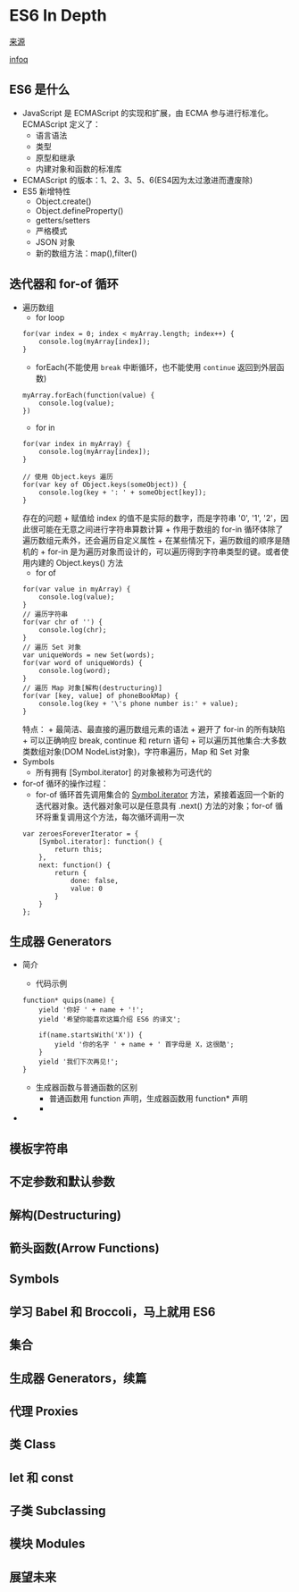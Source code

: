 
# ES6 In Depth
[来源](https://hacks.mozilla.org/category/es6-in-depth/)

[infoq](http://www.infoq.com/cn/es6-in-depth/)

## ES6 是什么
* JavaScript 是 ECMAScript 的实现和扩展，由 ECMA 参与进行标准化。ECMAScript 定义了：
    - 语言语法
    - 类型
    - 原型和继承
    - 内建对象和函数的标准库
* ECMAScript 的版本：1、2、3、5、6(ES4因为太过激进而遭废除)
* ES5 新增特性
    - Object.create()
    - Object.defineProperty()
    - getters/setters
    - 严格模式
    - JSON 对象
    - 新的数组方法：map(),filter()

## 迭代器和 for-of 循环
* 遍历数组
    - for loop
    ```
    for(var index = 0; index < myArray.length; index++) {
        console.log(myArray[index]);
    }
    ```
    - forEach(不能使用 `break` 中断循环，也不能使用 `continue` 返回到外层函数)
    ```
    myArray.forEach(function(value) {
        console.log(value);
    })
    ```
    - for in
    ```
    for(var index in myArray) {
        console.log(myArray[index]);
    }

    // 使用 Object.keys 遍历
    for(var key of Object.keys(someObject)) {
        console.log(key + ': ' + someObject[key]);
    }
    ```
    存在的问题
        + 赋值给 index 的值不是实际的数字，而是字符串 '0', '1', '2'，因此很可能在无意之间进行字符串算数计算
        + 作用于数组的 for-in 循环体除了遍历数组元素外，还会遍历自定义属性
        + 在某些情况下，遍历数组的顺序是随机的
        + for-in 是为遍历对象而设计的，可以遍历得到字符串类型的键。或者使用内建的 Object.keys() 方法
    - for of
    ```
    for(var value in myArray) {
        console.log(value);
    }
    // 遍历字符串
    for(var chr of '') {
        console.log(chr);
    }
    // 遍历 Set 对象
    var uniqueWords = new Set(words);
    for(var word of uniqueWords) {
        console.log(word);
    }
    // 遍历 Map 对象[解构(destructuring)]
    for(var [key, value] of phoneBookMap) {
        console.log(key + '\'s phone number is:' + value);
    }
    ```
    特点：
        + 最简洁、最直接的遍历数组元素的语法
        + 避开了 for-in 的所有缺陷
        + 可以正确响应 break, continue 和 return 语句
        + 可以遍历其他集合:大多数类数组对象(DOM NodeList对象)，字符串遍历，Map 和 Set 对象
* Symbols
    - 所有拥有 [Symbol.iterator] 的对象被称为可迭代的
* for-of 循环的操作过程：
    - for-of 循环首先调用集合的 [Symbol.iterator]() 方法，紧接着返回一个新的迭代器对象。迭代器对象可以是任意具有 .next() 方法的对象；for-of 循环将重复调用这个方法，每次循环调用一次
    ```
    var zeroesForeverIterator = {
        [Symbol.iterator]: function() {
            return this;
        },
        next: function() {
            return {
                done: false,
                value: 0
            }
        }
    };
    ```

## 生成器 Generators
* 简介
    - 代码示例
    ```
    function* quips(name) {
        yield '你好 ' + name + '!';
        yield '希望你能喜欢这篇介绍 ES6 的译文';

        if(name.startsWith('X')) {
            yield '你的名字 ' + name + ' 首字母是 X，这很酷';
        }
        yield '我们下次再见!';
    }
    ```
    - 生成器函数与普通函数的区别
        + 普通函数用 function 声明，生成器函数用 function* 声明
        + 

* 
## 模板字符串
## 不定参数和默认参数
## 解构(Destructuring)
## 箭头函数(Arrow Functions)
## Symbols
## 学习 Babel 和 Broccoli，马上就用 ES6
## 集合
## 生成器 Generators，续篇
## 代理 Proxies
## 类 Class
## let 和 const
## 子类 Subclassing
## 模块 Modules
## 展望未来
